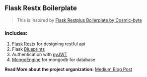 ## Flask Restx Boilerplate

> This is inspired by [Flask Restplus Boilerplate by Cosmic-byte](https://github.com/cosmic-byte/flask-restplus-boilerplate)

### Includes:

1. [Flask Restx](https://github.com/python-restx/flask-restx) for designing restful api 
2. Flask [Blueprints](http://exploreflask.com/en/latest/blueprints.html)
2. Authentication with [pyJWT](https://pyjwt.readthedocs.io/)
3. [MongoEngine](https://github.com/MongoEngine/mongoengine) for mongodb for database


**Read More about the project organization:** [Medium Blog Post](https://www.freecodecamp.org/news/structuring-a-flask-restplus-web-service-for-production-builds-c2ec676de563/)
